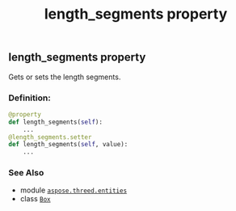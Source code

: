 ﻿---
title: length_segments property
second_title: Aspose.3D for Python via .NET API References
description: 
type: docs
weight: 150
url: /python-net/aspose.threed.entities/box/length_segments/
is_root: false
---

## length_segments property


Gets or sets the length segments.
### Definition:
```python
@property
def length_segments(self):
    ...
@length_segments.setter
def length_segments(self, value):
    ...
```

### See Also
* module [`aspose.threed.entities`](../../)
* class [`Box`](/3d/python-net/aspose.threed.entities/box)
